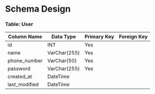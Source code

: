 
# Schema Design

### Table: **User**

| Column Name  | Data Type | Primary Key | Foreign Key |
| ------------ | --------- | ----------- | ----------- |
| id  | INT  | Yes | |
| name  | VarChar(255)  | Yes | |
| phone_number  | VarChar(50)  | Yes | |
| password  | VarChar(255)  | Yes | |
| created_at  | DateTime  |  | |
| last_modified  | DateTime  |  | |
